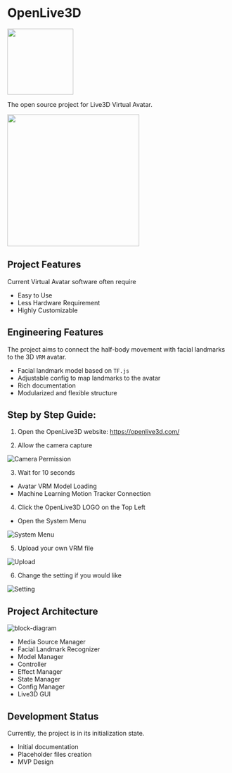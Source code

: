 # OpenLive3D

<img src="asset/design/logo.png" width="150px"/>

The open source project for Live3D Virtual Avatar.

<img src="asset/design/screenshot.png" width="300px"/>


## Project Features

Current Virtual Avatar software often require

 - Easy to Use
 - Less Hardware Requirement
 - Highly Customizable


## Engineering Features

The project aims to connect the half-body movement with facial landmarks to the 3D `VRM` avatar.

 - Facial landmark model based on `TF.js`
 - Adjustable config to map landmarks to the avatar
 - Rich documentation
 - Modularized and flexible structure


## Step by Step Guide:

1. Open the OpenLive3D website: https://openlive3d.com/

2. Allow the camera capture

![Camera Permission](asset/doc/allow-camera.png)

3. Wait for 10 seconds
 - Avatar VRM Model Loading
 - Machine Learning Motion Tracker Connection

4. Click the OpenLive3D LOGO on the Top Left
 - Open the System Menu

![System Menu](asset/doc/system-menu.png)

5. Upload your own VRM file

![Upload](asset/doc/upload.png)

6. Change the setting if you would like

![Setting](asset/doc/setting.png)


## Project Architecture

![block-diagram](asset/design/block-diagram.png)

 - Media Source Manager
 - Facial Landmark Recognizer
 - Model Manager
 - Controller
 - Effect Manager
 - State Manager
 - Config Manager
 - Live3D GUI


## Development Status

Currently, the project is in its initialization state.

 - Initial documentation
 - Placeholder files creation
 - MVP Design

